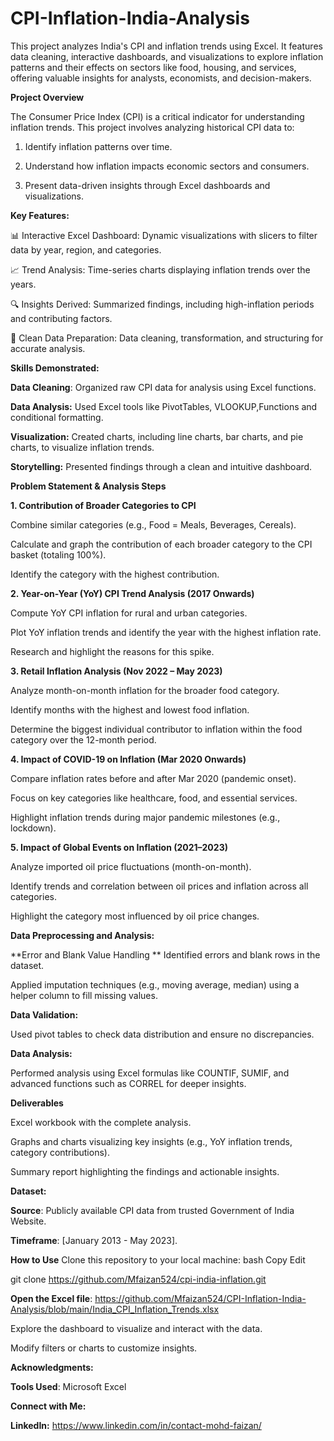 # CPI-Inflation-India-Analysis
This project analyzes India's CPI and inflation trends using Excel. It features data cleaning, interactive dashboards, and visualizations to explore inflation patterns and their effects on sectors like food, housing, and services, offering valuable insights for analysts, economists, and decision-makers.

**Project Overview**

The Consumer Price Index (CPI) is a critical indicator for understanding inflation trends. This project involves analyzing historical CPI data to:

1. Identify inflation patterns over time.

2. Understand how inflation impacts economic sectors and consumers.
   
3. Present data-driven insights through Excel dashboards and visualizations.

**Key Features:**

📊 Interactive Excel Dashboard: Dynamic visualizations with slicers to filter data by year, region, and categories.

📈 Trend Analysis: Time-series charts displaying inflation trends over the years.

🔍 Insights Derived: Summarized findings, including high-inflation periods and contributing factors.

📑 Clean Data Preparation: Data cleaning, transformation, and structuring for accurate analysis.

**Skills Demonstrated:**

**Data Cleaning**: Organized raw CPI data for analysis using Excel functions.

**Data Analysis:** Used Excel tools like PivotTables, VLOOKUP,Functions and conditional formatting.

**Visualization:** Created charts, including line charts, bar charts, and pie charts, to visualize inflation trends.

**Storytelling:** Presented findings through a clean and intuitive dashboard.

**Problem Statement & Analysis Steps**

**1. Contribution of Broader Categories to CPI**

Combine similar categories (e.g., Food = Meals, Beverages, Cereals).

Calculate and graph the contribution of each broader category to the CPI basket (totaling 100%).

Identify the category with the highest contribution.

**2. Year-on-Year (YoY) CPI Trend Analysis (2017 Onwards)**

Compute YoY CPI inflation for rural and urban categories.

Plot YoY inflation trends and identify the year with the highest inflation rate.

Research and highlight the reasons for this spike.

**3. Retail Inflation Analysis (Nov 2022 – May 2023)**

Analyze month-on-month inflation for the broader food category.

Identify months with the highest and lowest food inflation.

Determine the biggest individual contributor to inflation within the food category over the 12-month period.

**4. Impact of COVID-19 on Inflation (Mar 2020 Onwards)**

Compare inflation rates before and after Mar 2020 (pandemic onset).

Focus on key categories like healthcare, food, and essential services.

Highlight inflation trends during major pandemic milestones (e.g., lockdown).

**5. Impact of Global Events on Inflation (2021–2023)**

Analyze imported oil price fluctuations (month-on-month).

Identify trends and correlation between oil prices and inflation across all categories.

Highlight the category most influenced by oil price changes.

**Data Preprocessing and Analysis:**

**Error and Blank Value Handling
**
Identified errors and blank rows in the dataset.

Applied imputation techniques (e.g., moving average, median) using a helper column to fill missing values.

**Data Validation:**

Used pivot tables to check data distribution and ensure no discrepancies.

**Data Analysis:**

Performed analysis using Excel formulas like COUNTIF, SUMIF, and advanced functions such as CORREL for deeper insights.

**Deliverables**

Excel workbook with the complete analysis.

Graphs and charts visualizing key insights (e.g., YoY inflation trends, category contributions).

Summary report highlighting the findings and actionable insights.

**Dataset:**

**Source**: Publicly available CPI data from trusted Government of India Website.

**Timeframe**: [January 2013 - May 2023].

**How to Use**
Clone this repository to your local machine:
bash
Copy
Edit

git clone https://github.com/Mfaizan524/cpi-india-inflation.git

**Open the Excel file**: https://github.com/Mfaizan524/CPI-Inflation-India-Analysis/blob/main/India_CPI_Inflation_Trends.xlsx

Explore the dashboard to visualize and interact with the data.

Modify filters or charts to customize insights.



**Acknowledgments:**

**Tools Used**: Microsoft Excel


**Connect with Me:**

**LinkedIn:** https://www.linkedin.com/in/contact-mohd-faizan/

